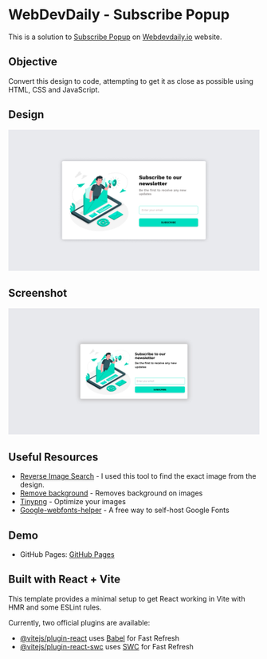 # WebDevDaily - Subscribe Popup 

This is a solution to [Subscribe Popup](https://www.webdevdaily.io/challenges/subscribe-popup-284) on [Webdevdaily.io](https://www.webdevdaily.io/) website.

## Objective

Convert this design to code, attempting to get it as close as possible using HTML, CSS and JavaScript.

## Design

![](./design/challenge-284.png)

## Screenshot
![](./screenshot.png)


## Useful Resources
- [Reverse Image Search](https://www.duplichecker.com/reverse-image-search.php) - I used this tool to find the exact image from the design.
- [Remove background](https://www.remove.bg/) - Removes background on images
- [Tinypng](https://tinypng.com/) - Optimize your images
- [Google-webfonts-helper](https://gwfh.mranftl.com/fonts) - A free way to self-host Google Fonts


## Demo

- GitHub Pages: [GitHub Pages](https://bccpadge.github.io/subscribe-popup/)

## Built with  React + Vite

This template provides a minimal setup to get React working in Vite with HMR and some ESLint rules.

Currently, two official plugins are available:

- [@vitejs/plugin-react](https://github.com/vitejs/vite-plugin-react/blob/main/packages/plugin-react/README.md) uses [Babel](https://babeljs.io/) for Fast Refresh
- [@vitejs/plugin-react-swc](https://github.com/vitejs/vite-plugin-react-swc) uses [SWC](https://swc.rs/) for Fast Refresh
